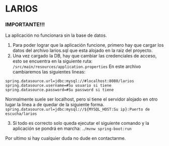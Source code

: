 # LARIOS
 
### IMPORTANTE!!! 
La aplicación no funcionara sin la base de datos.

1. Para poder lograr que la aplicación funcione, primero hay que cargar los datos del archivo larios.sql que esta alojado en la raiz del proyecto.
2. Una vez cargado la DB, hay que cambiar las credenciales de acceso, esto se encuentra en la siguiente ruta:
`/src/main/resources/application.properties`
En este archivo cambiaremos las siguientes lineas:
```
spring.datasource.url=jdbc:mysql://#localhost:8080/larios
spring.datasource.username=#Su usuario si tiene
spring.datasource.password=#Su password si tiene
```
Normalmente suele ser localhost, pero si tiene el servidor alojado en otro lugar la linea a de quedar de la siguiente forma.
`spring.datasource.url=jdbc:mysql://${MYSQL_HOST:Su ip}:Puerto de escucha/larios`

3. Si todo es correcto solo queda ejecutar el siguiente comando y la aplicación se pondrá en marcha:
`./mvnw spring-boot:run`

Por ultimo si hay cualquier duda no dude en contactarme.

